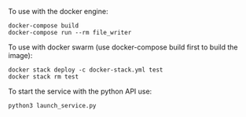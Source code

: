 To use with the docker engine:
```
docker-compose build
docker-compose run --rm file_writer
```

To use with docker swarm (use docker-compose build first to build the image):
```
docker stack deploy -c docker-stack.yml test
docker stack rm test
```

To start the service with the python API use:
```
python3 launch_service.py
```
